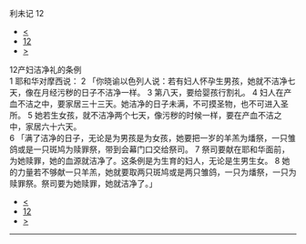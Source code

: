 ﻿





 利未记 12




* [<](bible/LEV11.md)
* [12](bible/LEV.md)
* [>](bible/LEV13.md)



 
12产妇洁净礼的条例  
1 耶和华对摩西说： 
2 「你晓谕以色列人说：若有妇人怀孕生男孩，她就不洁净七天，像在月经污秽的日子不洁净一样。 
3 第八天，要给婴孩行割礼。 
4 妇人在产血不洁之中，要家居三十三天。她洁净的日子未满，不可摸圣物，也不可进入圣所。 
5 她若生女孩，就不洁净两个七天，像污秽的时候一样，要在产血不洁之中，家居六十六天。  
6 「满了洁净的日子，无论是为男孩是为女孩，她要把一岁的羊羔为燔祭，一只雏鸽或是一只斑鸠为赎罪祭，带到会幕门口交给祭司。 
7 祭司要献在耶和华面前，为她赎罪，她的血源就洁净了。这条例是为生育的妇人，无论是生男生女。 
8 她的力量若不够献一只羊羔，她就要取两只斑鸠或是两只雏鸽，一只为燔祭，一只为赎罪祭。祭司要为她赎罪，她就洁净了。」 
* [<](bible/LEV11.md)
* [12](bible/LEV.md)
* [>](bible/LEV13.md)





---









